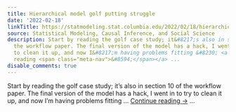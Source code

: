 ```yaml
---
title: Hierarchical model golf putting struggle
date: '2022-02-18'
linkTitle: https://statmodeling.stat.columbia.edu/2022/02/18/hierarchical-model-golf-putting-struggle/
source: Statistical Modeling, Causal Inference, and Social Science
description: Start by reading the golf case study; it&#8217;s also in section 10 of
  the workflow paper. The final version of the model has a hack, I went in to try
  to clean it up, and now I&#8217;m having problems fitting &#8230; <a href="https://statmodeling.stat.columbia.edu/2022/02/18/hierarchical-model-golf-putting-struggle/">Continue
  reading <span class="meta-nav">&#8594;</span></a> ...
disable_comments: true
---
```

Start by reading the golf case study; it&#8217;s also in section 10 of the workflow paper. The final version of the model has a hack, I went in to try to clean it up, and now I&#8217;m having problems fitting &#8230; <a href="https://statmodeling.stat.columbia.edu/2022/02/18/hierarchical-model-golf-putting-struggle/">Continue reading <span class="meta-nav">&#8594;</span></a> ...